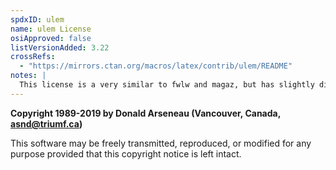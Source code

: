 ```yaml
---
spdxID: ulem
name: ulem License
osiApproved: false
listVersionAdded: 3.22
crossRefs: 
  - "https://mirrors.ctan.org/macros/latex/contrib/ulem/README"
notes: |
  This license is a very similar to fwlw and magaz, but has slightly different obligations.
---
```


**Copyright 1989-2019 by Donald Arseneau (Vancouver, Canada, asnd@triumf.ca)**

This software may be freely transmitted, reproduced, or modified for any purpose provided that this copyright notice is left intact.
